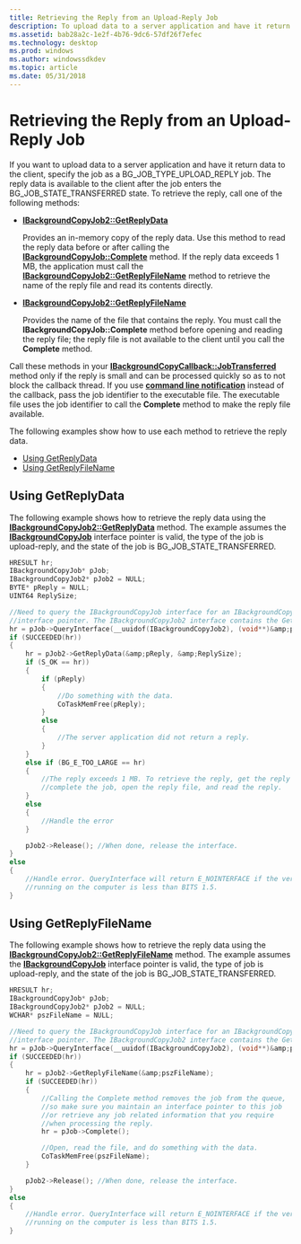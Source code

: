 ```yaml
---
title: Retrieving the Reply from an Upload-Reply Job
description: To upload data to a server application and have it return data to the client, specify the job as a BG\_JOB\_TYPE\_UPLOAD\_REPLY job.
ms.assetid: bab28a2c-1e2f-4b76-9dc6-57df26f7efec
ms.technology: desktop
ms.prod: windows
ms.author: windowssdkdev
ms.topic: article
ms.date: 05/31/2018
---
```


# Retrieving the Reply from an Upload-Reply Job

If you want to upload data to a server application and have it return data to the client, specify the job as a BG\_JOB\_TYPE\_UPLOAD\_REPLY job. The reply data is available to the client after the job enters the BG\_JOB\_STATE\_TRANSFERRED state. To retrieve the reply, call one of the following methods:

-   [**IBackgroundCopyJob2::GetReplyData**](/windows/desktop/api/Bits1_5/nf-bits1_5-ibackgroundcopyjob2-getreplydata)

    Provides an in-memory copy of the reply data. Use this method to read the reply data before or after calling the [**IBackgroundCopyJob::Complete**](/windows/desktop/api/Bits/nf-bits-ibackgroundcopyjob-complete) method. If the reply data exceeds 1 MB, the application must call the [**IBackgroundCopyJob2::GetReplyFileName**](/windows/desktop/api/Bits1_5/nf-bits1_5-ibackgroundcopyjob2-getreplyfilename) method to retrieve the name of the reply file and read its contents directly.

-   [**IBackgroundCopyJob2::GetReplyFileName**](/windows/desktop/api/Bits1_5/nf-bits1_5-ibackgroundcopyjob2-getreplyfilename)

    Provides the name of the file that contains the reply. You must call the **IBackgroundCopyJob::Complete** method before opening and reading the reply file; the reply file is not available to the client until you call the **Complete** method.

Call these methods in your [**IBackgroundCopyCallback::JobTransferred**](/windows/desktop/api/Bits/nf-bits-ibackgroundcopycallback-jobtransferred) method only if the reply is small and can be processed quickly so as to not block the callback thread. If you use [**command line notification**](/windows/desktop/api/Bits1_5/nf-bits1_5-ibackgroundcopyjob2-setnotifycmdline) instead of the callback, pass the job identifier to the executable file. The executable file uses the job identifier to call the **Complete** method to make the reply file available.

The following examples show how to use each method to retrieve the reply data.

-   [Using GetReplyData](#using-getreplydata)
-   [Using GetReplyFileName](#using-getreplyfilename)

## Using GetReplyData

The following example shows how to retrieve the reply data using the [**IBackgroundCopyJob2::GetReplyData**](/windows/desktop/api/Bits1_5/nf-bits1_5-ibackgroundcopyjob2-getreplydata) method. The example assumes the [**IBackgroundCopyJob**](/windows/desktop/api/Bits/nn-bits-ibackgroundcopyjob) interface pointer is valid, the type of the job is upload-reply, and the state of the job is BG\_JOB\_STATE\_TRANSFERRED.


```C++
HRESULT hr;
IBackgroundCopyJob* pJob;
IBackgroundCopyJob2* pJob2 = NULL;
BYTE* pReply = NULL;
UINT64 ReplySize;

//Need to query the IBackgroundCopyJob interface for an IBackgroundCopyJob2
//interface pointer. The IBackgroundCopyJob2 interface contains the GetReplyData method.
hr = pJob->QueryInterface(__uuidof(IBackgroundCopyJob2), (void**)&amp;pJob2);
if (SUCCEEDED(hr))
{
    hr = pJob2->GetReplyData(&amp;pReply, &amp;ReplySize);
    if (S_OK == hr))
    {
        if (pReply)
        {
            //Do something with the data.
            CoTaskMemFree(pReply);
        }
        else
        {
            //The server application did not return a reply.
        }
    }
    else if (BG_E_TOO_LARGE == hr)
    {
        //The reply exceeds 1 MB. To retrieve the reply, get the reply file name,
        //complete the job, open the reply file, and read the reply.
    }
    else
    {
        //Handle the error
    }

    pJob2->Release(); //When done, release the interface.
}
else
{
    //Handle error. QueryInterface will return E_NOINTERFACE if the version of BITS
    //running on the computer is less than BITS 1.5.
}
```



## Using GetReplyFileName

The following example shows how to retrieve the reply data using the [**IBackgroundCopyJob2::GetReplyFileName**](/windows/desktop/api/Bits1_5/nf-bits1_5-ibackgroundcopyjob2-getreplyfilename) method. The example assumes the [**IBackgroundCopyJob**](/windows/desktop/api/Bits/nn-bits-ibackgroundcopyjob) interface pointer is valid, the type of job is upload-reply, and the state of the job is BG\_JOB\_STATE\_TRANSFERRED.


```C++
HRESULT hr;
IBackgroundCopyJob* pJob;
IBackgroundCopyJob2* pJob2 = NULL;
WCHAR* pszFileName = NULL;

//Need to query the IBackgroundCopyJob interface for an IBackgroundCopyJob2
//interface pointer. The IBackgroundCopyJob2 interface contains the GetReplyFileName method.
hr = pJob->QueryInterface(__uuidof(IBackgroundCopyJob2), (void**)&amp;pJob2);
if (SUCCEEDED(hr))
{
    hr = pJob2->GetReplyFileName(&amp;pszFileName);
    if (SUCCEEDED(hr))
    {
        //Calling the Complete method removes the job from the queue, 
        //so make sure you maintain an interface pointer to this job 
        //or retrieve any job related information that you require 
        //when processing the reply.
        hr = pJob->Complete();

        //Open, read the file, and do something with the data.
        CoTaskMemFree(pszFileName);
    }

    pJob2->Release(); //When done, release the interface.
}
else
{
    //Handle error. QueryInterface will return E_NOINTERFACE if the version of BITS
    //running on the computer is less than BITS 1.5.
}
```



 

 




